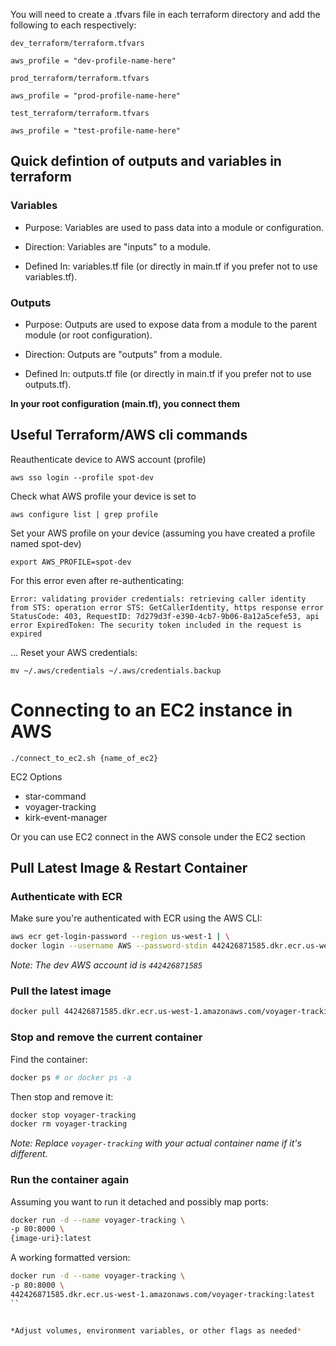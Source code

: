 You will need to create a .tfvars file in each terraform directory and add the following to each respectively:

`dev_terraform/terraform.tfvars`
```
aws_profile = "dev-profile-name-here"
```

`prod_terraform/terraform.tfvars`
```
aws_profile = "prod-profile-name-here"
```

`test_terraform/terraform.tfvars`
```
aws_profile = "test-profile-name-here"
```


## Quick defintion of outputs and variables in terraform

### Variables

- Purpose: Variables are used to pass data into a module or configuration.
 
- Direction: Variables are "inputs" to a module.

- Defined In: variables.tf file (or directly in main.tf if you prefer not to use variables.tf).

### Outputs

- Purpose: Outputs are used to expose data from a module to the parent module (or root configuration).

- Direction: Outputs are "outputs" from a module.

- Defined In: outputs.tf file (or directly in main.tf if you prefer not to use outputs.tf).


__In your root configuration (main.tf), you connect them__


## Useful Terraform/AWS cli commands

Reauthenticate device to AWS account (profile)
```
aws sso login --profile spot-dev
```

Check what AWS profile your device is set to
```
aws configure list | grep profile
```

Set your AWS profile on your device (assuming you have created a profile named spot-dev)
```
export AWS_PROFILE=spot-dev
```

For this error even after re-authenticating:
```
Error: validating provider credentials: retrieving caller identity from STS: operation error STS: GetCallerIdentity, https response error StatusCode: 403, RequestID: 7d279d3f-e390-4cb7-9b06-8a12a5cefe53, api error ExpiredToken: The security token included in the request is expired
```
...
Reset your AWS credentials:
```
mv ~/.aws/credentials ~/.aws/credentials.backup

```


# Connecting to an EC2 instance in AWS

```
./connect_to_ec2.sh {name_of_ec2}
```
EC2 Options
- star-command
- voyager-tracking
- kirk-event-manager

Or you can use EC2 connect in the AWS console under the EC2 section


## Pull Latest Image & Restart Container

### Authenticate with ECR
Make sure you're authenticated with ECR using the AWS CLI:
```bash
aws ecr get-login-password --region us-west-1 | \
docker login --username AWS --password-stdin 442426871585.dkr.ecr.us-west-1.amazonaws.com
```

*Note: The dev AWS account id is `442426871585`*

### Pull the latest image
```bash
docker pull 442426871585.dkr.ecr.us-west-1.amazonaws.com/voyager-tracking:latest
```

### Stop and remove the current container
Find the container:
```bash
docker ps # or docker ps -a
```

Then stop and remove it:
```bash
docker stop voyager-tracking
docker rm voyager-tracking
```
*Note: Replace `voyager-tracking` with your actual container name if it's different.*

### Run the container again
Assuming you want to run it detached and possibly map ports:
```bash
docker run -d --name voyager-tracking \
-p 80:8000 \
{image-uri}:latest
```

A working formatted version:
```bash
docker run -d --name voyager-tracking \
-p 80:8000 \
442426871585.dkr.ecr.us-west-1.amazonaws.com/voyager-tracking:latest
``


*Adjust volumes, environment variables, or other flags as needed*


